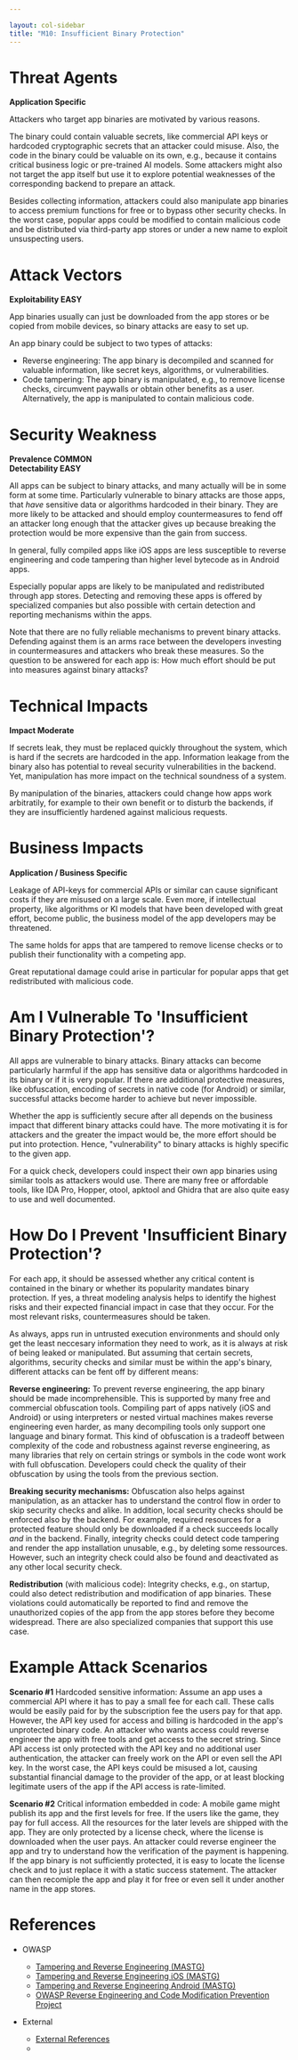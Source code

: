 ```yaml
---

layout: col-sidebar
title: "M10: Insufficient Binary Protection"
---
```


# Threat Agents

**Application Specific**

Attackers who target app binaries are motivated by various reasons. 

The binary could contain valuable secrets, like commercial API keys or hardcoded cryptographic secrets that an attacker could misuse. Also, the code in the binary could be valuable on its own, e.g., because it contains critical business logic or pre-trained AI models. Some attackers might also not target the app itself but use it to explore potential weaknesses of the corresponding backend to prepare an attack.

Besides collecting information, attackers could also manipulate app binaries to access premium functions for free or to bypass other security checks. In the worst case, popular apps could be modified to contain malicious code and be distributed via third-party app stores or under a new name to exploit unsuspecting users.


# Attack Vectors	

**Exploitability EASY**

App binaries usually can just be downloaded from the app stores or be copied from mobile devices, so binary attacks are easy to set up. 

An app binary could be subject to two types of attacks:

- Reverse engineering: The app binary is decompiled and scanned for valuable information, like secret keys, algorithms, or vulnerabilities.
- Code tampering: The app binary is manipulated, e.g., to remove license checks, circumvent paywalls or obtain other benefits as a user. Alternatively, the app is manipulated to contain malicious code.


# Security Weakness	

**Prevalence COMMON** <br />
**Detectability EASY**

All apps can be subject to binary attacks, and many actually will be in some form at some time. Particularly vulnerable to binary attacks are those apps, that *have* sensitive data or algorithms hardcoded in their binary. They are more likely to be attacked and should employ countermeasures to fend off an attacker long enough that the attacker gives up because breaking the protection would be more expensive than the gain from success.

In general, fully compiled apps like iOS apps are less susceptible to reverse engineering and code tampering than higher level bytecode as in Android apps. 

Especially popular apps are likely to be manipulated and redistributed through app stores. Detecting and removing these apps is offered by specialized companies but also possible with certain detection and reporting mechanisms within the apps.

Note that there are no fully reliable mechanisms to prevent binary attacks. Defending against them is an arms race between the developers investing in countermeasures and attackers who break these measures. So the question to be answered for each app is: How much effort should be put into measures against binary attacks?


# Technical Impacts	

**Impact Moderate**

If secrets leak, they must be replaced quickly throughout the system, which is hard if the secrets are hardcoded in the app. Information leakage from the binary also has potential to reveal security vulnerabilities in the backend. Yet, manipulation has more impact on the technical soundness of a system. 

By manipulation of the binaries, attackers could change how apps work arbitratily, for example to their own benefit or to disturb the backends, if they are insufficiently hardened against malicious requests.


# Business Impacts
	
**Application / Business Specific** 

Leakage of API-keys for commercial APIs or similar can cause significant costs if they are misused on a large scale. Even more, if intellectual property, like algorithms or KI models that have been developed with great effort, become public, the business model of the app developers may be threatened.

The same holds for apps that are tampered to remove license checks or to publish their functionality with a competing app.

Great reputational damage could arise in particular for popular apps that get redistributed with malicious code.


# Am I Vulnerable To 'Insufficient Binary Protection'?

All apps are vulnerable to binary attacks. Binary attacks can become particularly harmful if the app has sensitive data or algorithms hardcoded in its binary or if it is very popular. If there are additional protective measures, like obfuscation, encoding of secrets in native code (for Android) or similar, successful attacks become harder to achieve but never impossible. 

Whether the app is sufficiently secure after all depends on the business impact that different binary attacks could have. The more motivating it is for attackers and the greater the impact would be, the more effort should be put into protection. Hence, "vulnerability" to binary attacks is highly specific to the given app.

For a quick check, developers could inspect their own app binaries using similar tools as attackers would use. There are many free or affordable tools, like IDA Pro, Hopper, otool, apktool and Ghidra that are also quite easy to use and well documented.


# How Do I Prevent 'Insufficient Binary Protection'?

For each app, it should be assessed whether any critical content is contained in the binary or whether its popularity mandates binary protection. If yes, a threat modeling analysis helps to identify the highest risks and their expected financial impact in case that they occur. For the most relevant risks, countermeasures should be taken. 

As always, apps run in untrusted execution environments and should only get the least neccesary information they need to work, as it is always at risk of being leaked or manipulated. But assuming that certain secrets, algorithms, security checks and similar must be within the app's binary, different attacks can be fent off by different means:

**Reverse engineering:** To prevent reverse engineering, the app binary should be made incomprehensible. This is supported by many free and commercial obfuscation tools. Compiling part of apps natively (iOS and Android) or using interpreters or nested virtual machines makes reverse engineering even harder, as many decompiling tools only support one language and binary format. This kind of obfuscation is a tradeoff between complexity of the code and robustness against reverse engineering, as many libraries that rely on certain strings or symbols in the code wont work with full obfuscation. Developers could check the quality of their obfuscation by using the tools from the previous section.

**Breaking security mechanisms:** Obfuscation also helps against manipulation, as an attacker has to understand the control flow in order to skip security checks and alike. In addition, local security checks should be enforced also by the backend. For example, required resources for a protected feature should only be downloaded if a check succeeds locally *and* in the backend. Finally, integrity checks could detect code tampering and render the app installation unusable, e.g., by deleting some ressources. However, such an integrity check could also be found and deactivated as any other local security check.

**Redistribution** (with malicious code): Integrity checks, e.g., on startup, could also detect redistribution and modification of app binaries. These violations could automatically be reported to find and remove the unauthorized copies of the app from the app stores before they become widespread. There are also specialized companies that support this use case.


# Example Attack Scenarios

**Scenario #1** Hardcoded sensitive information: Assume an app uses a commercial API where it has to pay a small fee for each call. These calls would be easily paid for by the subscription fee the users pay for that app. However, the API key used for access and billing is hardcoded in the app's unprotected binary code. An attacker who wants access could reverse engineer the app with free tools and get access to the secret string. Since API access ist only protected with the API key and no additional user authentication, the attacker can freely work on the API or even sell the API key. In the worst case, the API keys could be misused a lot, causing substantial financial damage to the provider of the app, or at least blocking legitimate users of the app if the API access is rate-limited.

**Scenario #2** Critical information embedded in code: A mobile game might publish its app and the first levels for free. If the users like the game, they pay for full access. All the resources for the later levels are shipped with the app. They are only protected by a license check, where the license is downloaded when the user pays. An attacker could reverse engineer the app and try to understand how the verification of the payment is happening. If the app binary is not sufficiently protected, it is easy to locate the license check and to just replace it with a static success statement. The attacker can then recomiple the app and play it for free or even sell it under another name in the app stores.


# References

- OWASP
  - [Tampering and Reverse Engineering (MASTG)](https://mas.owasp.org/MASTG/General/0x04c-Tampering-and-Reverse-Engineering/)
  - [Tampering and Reverse Engineering iOS (MASTG)](https://mas.owasp.org/MASTG/iOS/0x06c-Reverse-Engineering-and-Tampering/)
  - [Tampering and Reverse Engineering Android (MASTG)](https://mas.owasp.org/MASTG/Android/0x05c-Reverse-Engineering-and-Tampering/)
  - [OWASP Reverse Engineering and Code Modification Prevention Project](https://wiki.owasp.org/index.php/OWASP_Reverse_Engineering_and_Code_Modification_Prevention_Project)

- External
  - [External References](http://cwe.mitre.org/)
  - 
